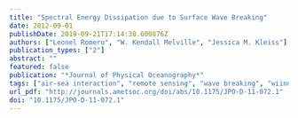 ```yaml
---
title: "Spectral Energy Dissipation due to Surface Wave Breaking"
date: 2012-09-01
publishDate: 2019-09-21T17:14:38.600876Z
authors: ["Leonel Romero", "W. Kendall Melville", "Jessica M. Kleiss"]
publication_types: ["2"]
abstract: ""
featured: false
publication: "*Journal of Physical Oceanography*"
tags: ["air-sea interaction", "remote sensing", "wave breaking", "wiind waves"]
url_pdf: "http://journals.ametsoc.org/doi/abs/10.1175/JPO-D-11-072.1"
doi: "10.1175/JPO-D-11-072.1"
---
```



